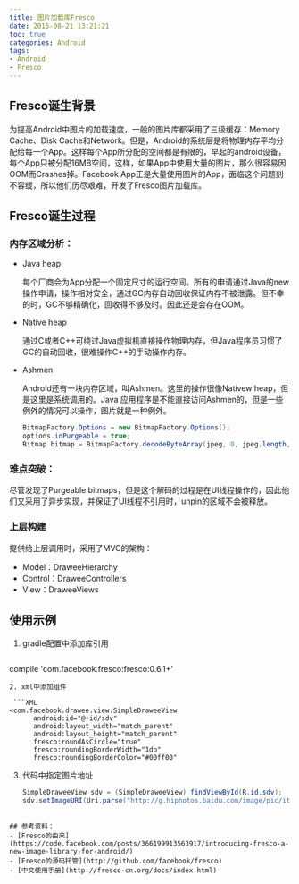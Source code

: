 ```yaml
---
title: 图片加载库Fresco
date: 2015-08-21 13:21:21
toc: true
categories: Android
tags:
- Android
- Fresco
---
```


## Fresco诞生背景

为提高Android中图片的加载速度，一般的图片库都采用了三级缓存：Memory Cache、Disk Cache和Network。但是，Android的系统层是将物理内存平均分配给每一个App。这样每个App所分配的空间都是有限的，早起的android设备，每个App只被分配16MB空间，这样，如果App中使用大量的图片，那么很容易因OOM而Crashes掉。Facebook App正是大量使用图片的App，面临这个问题刻不容缓，所以他们历尽艰难，开发了Fresco图片加载库。 
  
## Fresco诞生过程

### 内存区域分析：

* Java heap

  每个厂商会为App分配一个固定尺寸的运行空间。所有的申请通过Java的new操作申请，操作相对安全，通过GC内存自动回收保证内存不被泄露。但不幸的时，GC不够精确化，回收得不够及时。因此还是会存在OOM。
  
* Native heap

  通过C或者C++可绕过Java虚拟机直接操作物理内存，但Java程序员习惯了GC的自动回收，很难操作C++的手动操作内存。
  
* Ashmen

  Android还有一块内存区域，叫Ashmen。这里的操作很像Nativew heap，但是这里是系统调用的。Java 应用程序是不能直接访问Ashmen的，但是一些例外的情况可以操作，图片就是一种例外。

  ```Java
  BitmapFactory.Options = new BitmapFactory.Options();
  options.inPurgeable = true;
  Bitmap bitmap = BitmapFactory.decodeByteArray(jpeg, 0, jpeg.length, options);
  ```

### 难点突破：

尽管发现了Purgeable bitmaps，但是这个解码的过程是在UI线程操作的，因此他们又采用了异步实现，并保证了UI线程不引用时，unpin的区域不会被释放。

### 上层构建

提供给上层调用时，采用了MVC的架构：

* Model：DraweeHierarchy
* Control：DraweeControllers
* View：DraweeViews

## 使用示例

1. gradle配置中添加库引用

   ```
  compile 'com.facebook.fresco:fresco:0.6.1+'
  ```
2. xml中添加组件

   ```XML
  <com.facebook.drawee.view.SimpleDraweeView
        android:id="@+id/sdv"
        android:layout_width="match_parent"
        android:layout_height="match_parent"
        fresco:roundAsCircle="true"
        fresco:roundingBorderWidth="1dp"
        fresco:roundingBorderColor="#00ff00"
  ```
3. 代码中指定图片地址

   ```Java
   SimpleDraweeView sdv = (SimpleDraweeView) findViewById(R.id.sdv);
   sdv.setImageURI(Uri.parse("http://g.hiphotos.baidu.com/image/pic/item/2e2eb9389b504fc2b351980be7dde71190ef6db5.jpg"));
  ```

## 参考资料：
- [Fresco的由来](https://code.facebook.com/posts/366199913563917/introducing-fresco-a-new-image-library-for-android/)
- [Fresco的源码托管](http://github.com/facebook/fresco)
- [中文使用手册](http://fresco-cn.org/docs/index.html)
